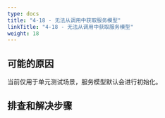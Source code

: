 ```yaml
---
type: docs
title: "4-18 - 无法从调用中获取服务模型"
linkTitle: "4-18 - 无法从调用中获取服务模型"
weight: 18
---
```


## 可能的原因

当前仅用于单元测试场景，服务模型默认会进行初始化。

## 排查和解决步骤


<p style="margin-top: 18rem;"> </p>